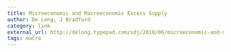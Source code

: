 ```yaml
---
title: Microeconomic and Macroeconomic Excess Supply
author: De Long, J Bradford
category: link
external_url: http://delong.typepad.com/sdj/2010/06/microeconomic-and-macroeconomic-excess-supply.html
tags: macro
---
```

